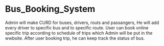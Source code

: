 # Bus_Booking_System
Admin will make CURD for buses, drivers, routs and passangers, He will add every driver to specific bus and to specific route.
User can book online specific trip according to schedule of trips which Admin will be put in the wwbsite. 
After user booking trip, he can keep track the status of bus.
